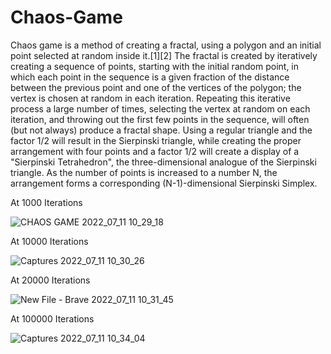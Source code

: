 # Chaos-Game
Chaos game is a method of creating a fractal, using a polygon and an initial point selected at random inside it.[1][2] The fractal is created by iteratively creating a sequence of points, starting with the initial random point, in which each point in the sequence is a given fraction of the distance between the previous point and one of the vertices of the polygon; the vertex is chosen at random in each iteration. Repeating this iterative process a large number of times, selecting the vertex at random on each iteration, and throwing out the first few points in the sequence, will often (but not always) produce a fractal shape. Using a regular triangle and the factor 1/2 will result in the Sierpinski triangle, while creating the proper arrangement with four points and a factor 1/2 will create a display of a "Sierpinski Tetrahedron", the three-dimensional analogue of the Sierpinski triangle. As the number of points is increased to a number N, the arrangement forms a corresponding (N-1)-dimensional Sierpinski Simplex.

At 1000 Iterations

![CHAOS GAME 2022_07_11 10_29_18](https://user-images.githubusercontent.com/84180477/178222044-38ce36e4-5753-44bd-9979-34e5e4b7f0ce.png)

At 10000 Iterations

![Captures 2022_07_11 10_30_26](https://user-images.githubusercontent.com/84180477/178222174-48c65564-adc6-4312-95a2-1ec20b10f191.png)

At 20000 Iterations

![New File - Brave 2022_07_11 10_31_45](https://user-images.githubusercontent.com/84180477/178222400-1ba1fa18-cd31-4d2d-b802-e2199451abe3.png)

At 100000 Iterations

![Captures 2022_07_11 10_34_04](https://user-images.githubusercontent.com/84180477/178222829-0d59b891-387f-4263-8408-9b00d7354c75.png)


